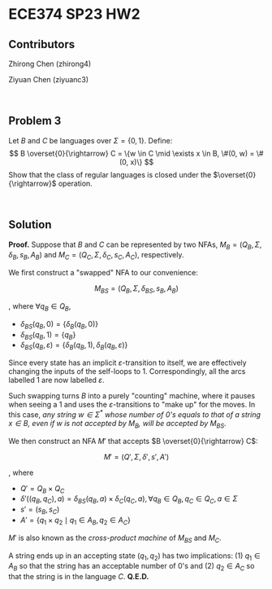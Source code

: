 # ECE374 SP23 HW2

## Contributors

Zhirong Chen (zhirong4)

Ziyuan Chen (ziyuanc3)

<br>

## Problem 3

Let $B$ and $C$ be languages over $\Sigma = \{0, 1\}$. Define:
$$ B \overset{0}{\rightarrow} C = \{w \in C \mid \exists x \in B, \#(0, w) = \#(0, x)\} $$
Show that the class of regular languages is closed under the $\overset{0}{\rightarrow}$ operation.

<br>

## Solution

**Proof.** Suppose that $B$ and $C$ can be represented by two NFAs, $M_B = (Q_B, \Sigma, \delta_B, s_B, A_B)$ and $M_C = (Q_C, \Sigma, \delta_C, s_C, A_C)$, respectively.

We first construct a "swapped" NFA to our convenience:

$$ M_{BS} = (Q_B, \Sigma, \delta_{BS}, s_B, A_B) $$

, where $\forall q_B \in Q_B$,
- $\delta_{BS}(q_B, 0) = \{\delta_B(q_B, 0)\}$
- $\delta_{BS}(q_B, 1) = \{q_B\}$
- $\delta_{BS}(q_B, \varepsilon) = \{\delta_B(q_B, 1), \delta_B(q_B, \varepsilon)\}$

Since every state has an implicit $\varepsilon$-transition to itself, we are effectively changing the inputs of the self-loops to $1$. Correspondingly, all the arcs labelled $1$ are now labelled $\varepsilon$.

Such swapping turns $B$ into a purely "counting" machine, where it pauses when seeing a $1$ and uses the $\varepsilon$-transitions to "make up" for the moves. In this case, *any string $w \in \Sigma^*$ whose number of $0$'s equals to that of a string $x \in B$, even if $w$ is not accepted by $M_B$, will be accepted by $M_{BS}$*.

We then construct an NFA $M'$ that accepts $B \overset{0}{\rightarrow} C$:

$$ M' = (Q', \Sigma, \delta', s', A') $$

, where
- $Q' = Q_B \times Q_C$
- $\delta'((q_B, q_C), a) = \delta_{BS}(q_B, a) \times \delta_C(q_C, a), \forall q_B \in Q_B, q_C \in Q_C, a \in \Sigma$
- $s' = (s_B, s_C)$
- $A' = \{q_1 \times q_2 \mid q_1 \in A_B, q_2 \in A_C\}$

$M'$ is also known as the *cross-product machine* of $M_{BS}$ and $M_C$.

A string ends up in an accepting state $(q_1, q_2)$ has two implications: (1) $q_1 \in A_B$ so that the string has an acceptable number of $0$'s and (2) $q_2 \in A_C$ so that the string is in the language $C$. **Q.E.D.**
